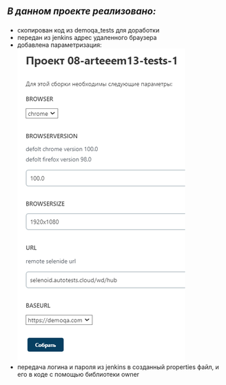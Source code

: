 ## ***В данном проекте реализовано:***
### 
- скопирован код из demoqa_tests для доработки
- передан из jenkins адрес удаленного браузера
- добавлена параметризация:
![img.png](src/test/resources/img/img.png)
- передача логина и пароля из jenkins в созданный properties файл, и его в коде с помощью библиотеки owner